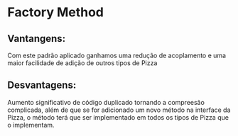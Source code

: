 # Factory Method

## Vantangens:
  Com este padrão aplicado ganhamos uma redução de acoplamento e uma maior facilidade de adição de outros tipos de Pizza

## Desvantagens:
  Aumento significativo de código duplicado tornando a compreesão complicada, além de que se for adicionado um novo método na interface da Pizza, o método terá que ser implementado em todos os tipos de Pizza que o implementam.